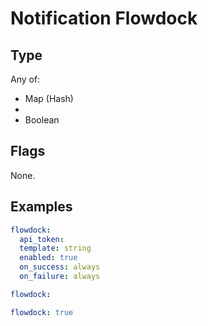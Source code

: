 # Notification Flowdock



## Type

Any of:

* Map (Hash)
* 
* Boolean

## Flags

None.


## Examples

```yaml
flowdock:
  api_token: 
  template: string
  enabled: true
  on_success: always
  on_failure: always
```

```yaml
flowdock:

```

```yaml
flowdock: true

```
